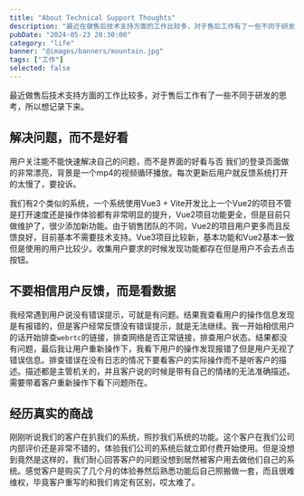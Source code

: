 ```yaml
---
title: "About Technical Support Thoughts"
description: "最近在做售后技术支持方面的工作比较多，对于售后工作有了一些不同于研发的思考，所以想记录下来。"
pubDate: "2024-05-23 20:30:00"
category: "life"
banner: "@images/banners/mountain.jpg"
tags: ["工作"]
selected: false
---
```


最近做售后技术支持方面的工作比较多，对于售后工作有了一些不同于研发的思考，所以想记录下来。 

## 解决问题，而不是好看
用户关注能不能快速解决自己的问题，而不是界面的好看与否
我们的登录页面做的非常漂亮，背景是一个mp4的视频循环播放。每次更新后用户就反馈系统打开的太慢了，要投诉。

我们有2个类似的系统，一个系统使用Vue3 + Vite开发比上一个Vue2的项目不管是打开速度还是操作体验都有非常明显的提升，Vue2项目功能更全，但是目前只做维护了，很少添加新功能。由于销售团队的不同，Vue2的项目用户更多而且反馈良好，目前基本不需要技术支持。Vue3项目比较新，基本功能和Vue2基本一致但是使用的用户比较少。收集用户要求的时候发现功能都存在但是用户不会去点击按钮。

## 不要相信用户反馈，而是看数据
我经常遇到用户说没有错误提示，可就是有问题。结果我查看用户的操作信息发现是有报错的，但是客户经常反馈没有错误提示，就是无法继续。我一开始相信用户的话开始排查`webrtc`的链接，排查网络是否正常链接，排查用户状态。结果都没有问题，最后我让用户重新操作下，我看下用户的操作发现报错了但是用户无视了错误信息。排查错误在没有日志的情况下要看客户的实际操作而不是听客户的描述。描述都是主管机关的，并且客户说的时候是带有自己的情绪的无法准确描述。需要带着客户重新操作下看下问题所在。

## 经历真实的商战
刚刚听说我们的客户在扒我们的系统，照抄我们系统的功能。这个客户在我们公司内部评价还是非常不错的，体验我们公司的系统后就立即付费开始使用。但是没想到竟然是这样的，我们耐心回答客户的问题没想到居然被客户用去做他们自己的系统。感觉客户是购买了几个月的体验券然后熟悉功能后自己照搬做一套，而且很难维权，毕竟客户重写的和我们肯定有区别，哎太难了。
